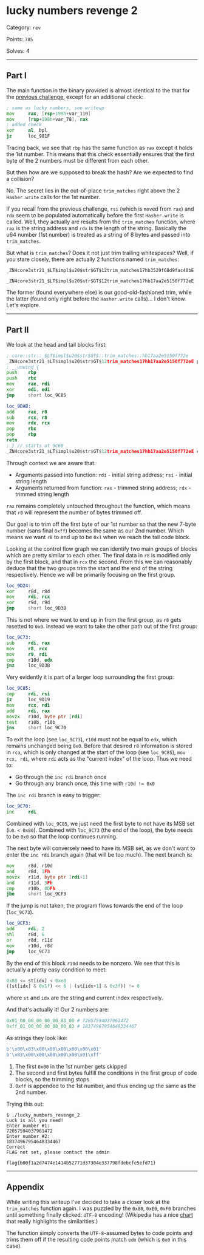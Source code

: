 # lucky numbers revenge 2

Category: `rev`

Points: `785`

Solves: 4

---

## Part I

The main function in the binary provided is almost identical to the that for the [previous challenge](lucky-numbers.md), except for an additional check:

```asm
; same as lucky numbers, see writeup
mov     rax, [rsp+198h+var_110]
mov     [rsp+198h+var_78], rax
; added check
xor     al, bpl
jz      loc_981F
```

Tracing back, we see that `rbp` has the same function as `rax` except it holds the 1st number. This means that this check essentially ensures that the first byte of the 2 numbers must be different from each other.

But then how are we supposed to break the hash? Are we expected to find a collision?

No. The secret lies in the out-of-place `trim_matches` right above the 2 `Hasher.write` calls for the 1st number.

If you recall from the previous challenge, `rsi` (which is `mov`ed from `rax`) and `rdx` seem to be populated automatically before the first `Hasher.write` is called. Well, they actually are results from the `trim_matches` function, where `rax` is the string address and `rdx` is the length of the string. Basically the u64 number (1st number) is treated as a string of 8 bytes and passed into `trim_matches`.

But what is `trim_matches`? Does it not just trim trailing whitespaces? Well, if you stare closely, there are actually 2 functions named `trim_matches`:

```
_ZN4core3str21_$LT$impl$u20$str$GT$12trim_matches17hb3529f68d9fac40bE
```

```
_ZN4core3str21_$LT$impl$u20$str$GT$12trim_matches17hb17aa2e5150f772eE
```

The former (found everywhere else) is our good-old-fashioned trim, while the latter (found only right before the `Hasher.write` calls)... I don't know. Let's explore.

---

## Part II

We look at the head and tail blocks first:

```asm
; core::str::_$LT$impl$u20$str$GT$::trim_matches::hb17aa2e5150f772e
_ZN4core3str21_$LT$impl$u20$str$GT$12trim_matches17hb17aa2e5150f772eE proc near
; __unwind {
push    rbp
push    rbx
mov     rax, rdi
xor     edi, edi
jmp     short loc_9C85
```

```asm
loc_9DAB:
add     rax, r8
sub     rcx, r8
mov     rdx, rcx
pop     rbx
pop     rbp
retn
; } // starts at 9C60
_ZN4core3str21_$LT$impl$u20$str$GT$12trim_matches17hb17aa2e5150f772eE endp
```

Through context we are aware that:

- Arguments passed into function: `rdi` - initial string address; `rsi` - initial string length
- Arguments returned from function: `rax` - trimmed string address; `rdx` - trimmed string length

`rax` remains completely untouched throughout the function, which means that `r8` will represent the number of bytes trimmed off.

Our goal is to trim off the first byte of our 1st number so that the new 7-byte number (sans final `0xff`) becomes the same as our 2nd number. Which means we want `r8` to end up to be `0x1` when we reach the tail code block.

Looking at the control flow graph we can identify two main groups of blocks which are pretty similar to each other. The final data in `r8` is modified only by the first block, and that in `rcx` the second. From this we can reasonably deduce that the two groups trim the start and the end of the string respectively. Hence we will be primarily focusing on the first group.

```asm
loc_9D24:
xor     r8d, r8d
mov     rdi, rcx
xor     r9d, r9d
jmp     short loc_9D3B
```

This is not where we want to end up in from the first group, as `r8` gets resetted to `0x0`. Instead we want to take the other path out of the first group:

```asm
loc_9C73:
sub     rdi, rax
mov     r8, rcx
mov     r9, rdi
cmp     r10d, edx
jnz     loc_9D3B
```

Very evidently it is part of a larger loop surrounding the first group:

```asm
loc_9C85:
cmp     rdi, rsi
jz      loc_9D19
mov     rcx, rdi
add     rdi, rax
movzx   r10d, byte ptr [rdi]
test    r10b, r10b
jns     short loc_9C70
```

To exit the loop (see `loc_9C73`), `r10d` must not be equal to `edx`, which remains unchanged being `0x0`. Before that desired `r8` information is stored in `rcx`, which is only changed at the start of the loop (see `loc_9C85`), `mov rcx, rdi`, where `rdi` acts as the "current index" of the loop. Thus we need to:

- Go through the `inc rdi` branch once
- Go through any branch once, this time with `r10d != 0x0`

The `inc rdi` branch is easy to trigger:

```asm
loc_9C70:
inc     rdi
```

Combined with `loc_9C85`, we just need the first byte to not have its MSB set (i.e. `< 0x80`). Combined with `loc_9C73` (the end of the loop), the byte needs to be `0x0` so that the loop continues running.

The next byte will conversely need to have its MSB set, as we don't want to enter the `inc rdi` branch again (that will be too much). The next branch is:

```asm
mov     r8d, r10d
and     r8d, 1Fh
movzx   r11d, byte ptr [rdi+1]
and     r11d, 3Fh
cmp     r10b, 0DFh
jbe     short loc_9CF3
```

If the jump is not taken, the program flows towards the end of the loop (`loc_9C73`).

```asm
loc_9CF3:
add     rdi, 2
shl     r8d, 6
or      r8d, r11d
mov     r10d, r8d
jmp     loc_9C73
```

By the end of this block `r10d` needs to be nonzero. We see that this is actually a pretty easy condition to meet:

```python
0x80 <= st[idx] < 0xe0
((st[idx] & 0x1f) << 6 | (st[idx+1] & 0x3f)) != 0
```

where `st` and `idx` are the string and current index respectively.

And that's actually it! Our 2 numbers are:

```python
0x01_00_00_00_00_00_83_00 # 72057594037961472
0xff_01_00_00_00_00_00_83 # 18374967954648334467
```

As strings they look like:

```python
b'\x00\x83\x00\x00\x00\x00\x00\x01'
b'\x83\x00\x00\x00\x00\x00\x01\xff'
```

1. The first `0x00` in the 1st number gets skipped
2. The second and first bytes fulfill the conditions in the first group of code blocks, so the trimming stops
3. `0xff` is appended to the 1st number, and thus ending up the same as the 2nd number.

Trying this out:

```
$ ./lucky_numbers_revenge_2
Luck is all you need!
Enter number #1:
72057594037961472
Enter number #2:
18374967954648334467
Correct
FLAG not set, please contact the admin
```

```
flag{b00f1a2d7474e1414b52771d37304e337798fdebcfe5efd71}
```

---

## Appendix

While writing this writeup I've decided to take a closer look at the `trim_matches` function again. I was puzzled by the `0x80`, `0xE0`, `0xF0` branches until something finally clicked: `UTF-8` encoding! (Wikipedia has a nice [chart](https://en.wikipedia.org/wiki/UTF-8#Encoding) that really highlights the similarities.)

The function simply converts the `UTF-8`-assumed bytes to code points and trims them off if the resulting code points match `edx` (which is `0x0` in this case).
